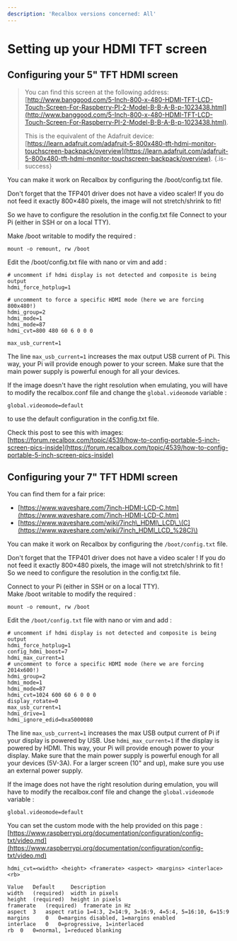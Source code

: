 ```yaml
---
description: 'Recalbox versions concerned: All'
---
```


# Setting up your HDMI TFT screen

## Configuring your 5" TFT HDMI screen


>You can find this screen at the following address: [http://www.banggood.com/5-Inch-800-x-480-HDMI-TFT-LCD-Touch-Screen-For-Raspberry-PI-2-Model-B-B-A-B-p-1023438.html](http://www.banggood.com/5-Inch-800-x-480-HDMI-TFT-LCD-Touch-Screen-For-Raspberry-PI-2-Model-B-B-A-B-p-1023438.html).
>
>This is the equivalent of the Adafruit device: [https://learn.adafruit.com/adafruit-5-800x480-tft-hdmi-monitor-touchscreen-backpack/overview](https://learn.adafruit.com/adafruit-5-800x480-tft-hdmi-monitor-touchscreen-backpack/overview).
{.is-success}

You can make it work on Recalbox by configuring the /boot/config.txt file.

Don't forget that the TFP401 driver does not have a video scaler! If you do not feed it exactly 800×480 pixels, the image will not stretch/shrink to fit!

So we have to configure the resolution in the config.txt file Connect to your Pi \(either in SSH or on a local TTY\).

Make /boot writable to modify the required :

```text
mount -o remount, rw /boot
```

Edit the /boot/config.txt file with nano or vim and add :

```text
# uncomment if hdmi display is not detected and composite is being output
hdmi_force_hotplug=1
 
# uncomment to force a specific HDMI mode (here we are forcing 800x480!)
hdmi_group=2
hdmi_mode=1
hdmi_mode=87
hdmi_cvt=800 480 60 6 0 0 0
 
max_usb_current=1
```

The line `max_usb_current=1` increases the max output USB current of Pi. This way, your Pi will provide enough power to your screen. Make sure that the main power supply is powerful enough for all your devices.

If the image doesn't have the right resolution when emulating, you will have to modify the recalbox.conf file and change the `global.videomode` variable :

```text
global.videomode=default
```

to use the default configuration in the config.txt file.

Check this post to see this with images: [https://forum.recalbox.com/topic/4539/how-to-config-portable-5-inch-screen-pics-inside](https://forum.recalbox.com/topic/4539/how-to-config-portable-5-inch-screen-pics-inside)

## Configuring your 7" TFT HDMI screen

You can find them for a fair price:

* [https://www.waveshare.com/7inch-HDMI-LCD-C.htm](https://www.waveshare.com/7inch-HDMI-LCD-C.htm)
* [https://www.waveshare.com/wiki/7inch\_HDMI\_LCD\_\(C](https://www.waveshare.com/wiki/7inch_HDMI_LCD_%28C)\)

You can make it work on Recalbox by configuring the `/boot/config.txt` file.

Don't forget that the TFP401 driver does not have a video scaler ! If you do not feed it exactly 800×480 pixels, the image will not stretch/shrink to fit ! So we need to configure the resolution in the config.txt file. 

Connect to your Pi \(either in SSH or on a local TTY\).  
Make /boot writable to modify the required :

```text
mount -o remount, rw /boot
```

Edit the `/boot/config.txt` file with nano or vim and add :

```text
# uncomment if hdmi display is not detected and composite is being output
hdmi_force_hotplug=1
config_hdmi_boost=7
hdmi_max_current=1
# uncomment to force a specific HDMI mode (here we are forcing 2014x600!)
hdmi_group=2
hdmi_mode=1
hdmi_mode=87
hdmi_cvt=1024 600 60 6 0 0 0
display_rotate=0
max_usb_current=1
hdmi_drive=1
hdmi_ignore_edid=0xa5000080
```

The line `max_usb_current=1` increases the max USB output current of Pi if your display is powered by USB. Use `hdmi_max_current=1` if the display is powered by HDMI. This way, your Pi will provide enough power to your display. Make sure that the main power supply is powerful enough for all your devices \(5V-3A\). For a larger screen \(10" and up\), make sure you use an external power supply.

If the image does not have the right resolution during emulation, you will have to modify the recalbox.conf file and change the `global.videomode` variable :

```text
global.videomode=default
```

You can set the custom mode with the help provided on this page : [https://www.raspberrypi.org/documentation/configuration/config-txt/video.md](https://www.raspberrypi.org/documentation/configuration/config-txt/video.md)

```text
hdmi_cvt=<width> <height> <framerate> <aspect> <margins> <interlace> <rb>

Value 	Default 	Description
width 	(required) 	width in pixels
height 	(required) 	height in pixels
framerate 	(required) 	framerate in Hz
aspect 	3 	aspect ratio 1=4:3, 2=14:9, 3=16:9, 4=5:4, 5=16:10, 6=15:9
margins 	0 	0=margins disabled, 1=margins enabled
interlace 	0 	0=progressive, 1=interlaced
rb 	0 	0=normal, 1=reduced blanking
```

